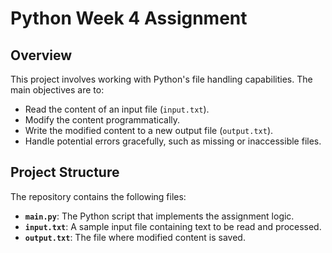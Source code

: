 # Python Week 4 Assignment

## Overview
This project involves working with Python's file handling capabilities. The main objectives are to:
- Read the content of an input file (`input.txt`).
- Modify the content programmatically.
- Write the modified content to a new output file (`output.txt`).
- Handle potential errors gracefully, such as missing or inaccessible files.


## Project Structure
The repository contains the following files:
- **`main.py`**: The Python script that implements the assignment logic.
- **`input.txt`**: A sample input file containing text to be read and processed.
- **`output.txt`**: The file where modified content is saved.

